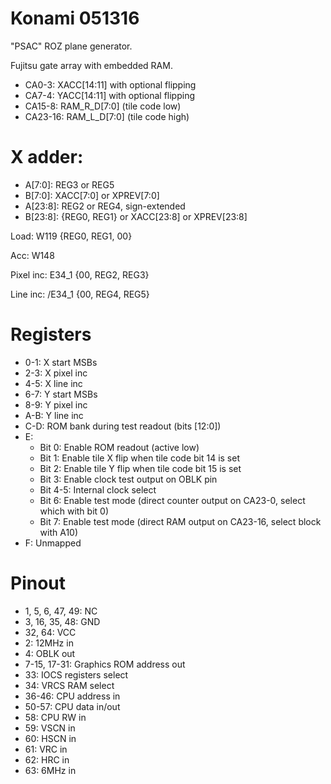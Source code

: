 # Konami 051316

"PSAC" ROZ plane generator.

Fujitsu gate array with embedded RAM.

* CA0-3: XACC[14:11] with optional flipping
* CA7-4: YACC[14:11] with optional flipping
* CA15-8: RAM_R_D[7:0] (tile code low)
* CA23-16: RAM_L_D[7:0] (tile code high)

# X adder:

* A[7:0]: REG3 or REG5
* B[7:0]: XACC[7:0] or XPREV[7:0]
* A[23:8]: REG2 or REG4, sign-extended
* B[23:8]: {REG0, REG1} or XACC[23:8] or XPREV[23:8]

Load: W119 {REG0, REG1, 00}

Acc: W148

Pixel inc: E34_1 {00, REG2, REG3}

Line inc: /E34_1 {00, REG4, REG5}

# Registers

* 0-1: X start MSBs
* 2-3: X pixel inc
* 4-5: X line inc
* 6-7: Y start MSBs
* 8-9: Y pixel inc
* A-B: Y line inc
* C-D: ROM bank during test readout (bits [12:0])
* E:
  * Bit 0: Enable ROM readout (active low)
  * Bit 1: Enable tile X flip when tile code bit 14 is set
  * Bit 2: Enable tile Y flip when tile code bit 15 is set
  * Bit 3: Enable clock test output on OBLK pin
  * Bit 4-5: Internal clock select
  * Bit 6: Enable test mode (direct counter output on CA23-0, select which with bit 0)
  * Bit 7: Enable test mode (direct RAM output on CA23-16, select block with A10)
* F: Unmapped

# Pinout

* 1, 5, 6, 47, 49: NC
* 3, 16, 35, 48: GND
* 32, 64: VCC
* 2: 12MHz in
* 4: OBLK out
* 7-15, 17-31: Graphics ROM address out
* 33: IOCS registers select
* 34: VRCS RAM select
* 36-46: CPU address in
* 50-57: CPU data in/out
* 58: CPU RW in
* 59: VSCN in
* 60: HSCN in
* 61: VRC in
* 62: HRC in
* 63: 6MHz in
